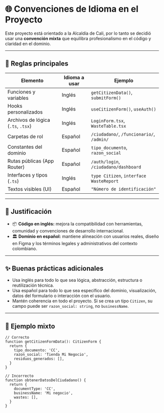 # 🌐 Convenciones de Idioma en el Proyecto

Este proyecto está orientado a la Alcaldía de Cali, por lo tanto se decidió usar una **convención mixta** que equilibra profesionalismo en el código y claridad en el dominio.

---

## 📌 Reglas principales

| Elemento                     | Idioma a usar     | Ejemplo                                 |
|-----------------------------|--------------------|------------------------------------------|
| Funciones y variables        | Inglés             | `getCitizenData()`, `submitForm()`      |
| Hooks personalizados         | Inglés             | `useCitizenForm()`, `useAuth()`         |
| Archivos de lógica (`.ts`, `.tsx`) | Inglés       | `LoginForm.tsx`, `WasteTable.tsx`       |
| Carpetas de rol              | Español            | `/ciudadano/`, `/funcionario/`, `/admin/` |
| Constantes del dominio       | Español            | `tipo_documento`, `razon_social`        |
| Rutas públicas (App Router)  | Español            | `/auth/login`, `/ciudadano/dashboard`   |
| Interfaces y tipos (`.ts`)   | Inglés             | `type Citizen`, `interface WasteReport` |
| Textos visibles (UI)         | Español            | `"Número de identificación"`            |

---

## 🧠 Justificación

- 📦 **Código en inglés:** mejora la compatibilidad con herramientas, comunidad y convenciones de desarrollo internacional.
- 🏛️ **Dominio en español:** mantiene alineación con usuarios reales, diseño en Figma y los términos legales y administrativos del contexto colombiano.

---

## ✨ Buenas prácticas adicionales

- Usa inglés para todo lo que sea lógica, abstracción, estructura o reutilización técnica.
- Usa español para todo lo que sea específico del dominio, visualización, datos del formulario o interacción con el usuario.
- Mantén coherencia en todo el proyecto. Si se crea un tipo `Citizen`, su campo puede ser `razon_social: string`, no `businessName`.

---

## 🔄 Ejemplo mixto

```tsx
// Correcto
function getCitizenFormData(): CitizenForm {
  return {
    tipo_documento: 'CC',
    razon_social: 'Tienda Mi Negocio',
    residuos_generados: [],
  }
}

// Incorrecto
function obtenerDatosDelCiudadano() {
  return {
    documentType: 'CC',
    businessName: 'Mi negocio',
    wastes: [],
  }
}
